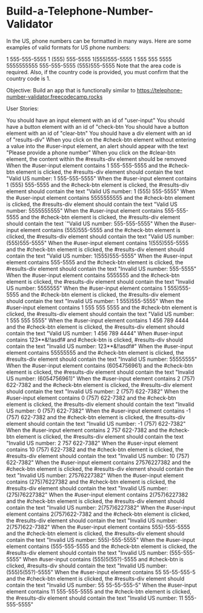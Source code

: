 # Build-a-Telephone-Number-Validator
In the US, phone numbers can be formatted in many ways. Here are some examples of valid formats for US phone numbers:

1 555-555-5555
1 (555) 555-5555
1(555)555-5555
1 555 555 5555
5555555555
555-555-5555
(555)555-5555
Note that the area code is required. Also, if the country code is provided, you must confirm that the country code is 1.

Objective: Build an app that is functionally similar to https://telephone-number-validator.freecodecamp.rocks

User Stories:

You should have an input element with an id of "user-input"
You should have a button element with an id of "check-btn
You should have a button element with an id of "clear-btn"
You should have a div element with an id of "results-div"
When you click on the #check-btn element without entering a value into the #user-input element, an alert should appear with the text "Please provide a phone number"
When you click on the #clear-btn element, the content within the #results-div element should be removed
When the #user-input element contains 1 555-555-5555 and the #check-btn element is clicked, the #results-div element should contain the text "Valid US number: 1 555-555-5555"
When the #user-input element contains 1 (555) 555-5555 and the #check-btn element is clicked, the #results-div element should contain the text "Valid US number: 1 (555) 555-5555"
When the #user-input element contains 5555555555 and the #check-btn element is clicked, the #results-div element should contain the text "Valid US number: 5555555555"
When the #user-input element contains 555-555-5555 and the #check-btn element is clicked, the #results-div element should contain the text `"Valid US number: 555-555-5555"
When the #user-input element contains (555)555-5555 and the #check-btn element is clicked, the #results-div element should contain the text "Valid US number: (555)555-5555"
When the #user-input element contains 1(555)555-5555 and the #check-btn element is clicked, the #results-div element should contain the text "Valid US number: 1(555)555-5555"
When the #user-input element contains 555-5555 and the #check-btn element is clicked, the #results-div element should contain the text "Invalid US number: 555-5555"
When the #user-input element contains 5555555 and the #check-btn element is clicked, the #results-div element should contain the text "Invalid US number: 5555555"
When the #user-input element contains 1 555)555-5555 and the #check-btn element is clicked, the #results-div element should contain the text "Invalid US number: 1 555)555-5555"
When the #user-input element contains 1 555 555 5555 and the #check-btn element is clicked, the #results-div element should contain the text "Valid US number: 1 555 555 5555"
When the #user-input element contains 1 456 789 4444 and the #check-btn element is clicked, the #results-div element should contain the text "Valid US number: 1 456 789 4444"
When #user-input contains 123**&!!asdf# and #check-btn is clicked, #results-div should contain the text "Invalid US number: 123**&!!asdf#"
When the #user-input element contains 55555555 and the #check-btn element is clicked, the #results-div element should contain the text "Invalid US number: 55555555"
When the #user-input element contains (6054756961) and the #check-btn element is clicked, the #results-div element should contain the text "Invalid US number: (6054756961)"
When the #user-input element contains 2 (757) 622-7382 and the #check-btn element is clicked, the #results-div element should contain the text "Invalid US number: 2 (757) 622-7382"
When the #user-input element contains 0 (757) 622-7382 and the #check-btn element is clicked, the #results-div element should contain the text "Invalid US number: 0 (757) 622-7382"
When the #user-input element contains -1 (757) 622-7382 and the #check-btn element is clicked, the #results-div element should contain the text "Invalid US number: -1 (757) 622-7382"
When the #user-input element contains 2 757 622-7382 and the #check-btn element is clicked, the #results-div element should contain the text "Invalid US number: 2 757 622-7382"
When the #user-input element contains 10 (757) 622-7382 and the #check-btn element is clicked, the #results-div element should contain the text "Invalid US number: 10 (757) 622-7382"
When the #user-input element contains 27576227382 and the #check-btn element is clicked, the #results-div element should contain the text "Invalid US number: 27576227382"
When the #user-input element contains (275)76227382 and the #check-btn element is clicked, the #results-div element should contain the text "Invalid US number: (275)76227382"
When the #user-input element contains 2(757)6227382 and the #check-btn element is clicked, the #results-div element should contain the text "Invalid US number: 2(757)6227382"
When the #user-input element contains 2(757)622-7382 and the #check-btn element is clicked, the #results-div element should contain the text "Invalid US number: 2(757)622-7382"
When the #user-input element contains 555)-555-5555 and the #check-btn element is clicked, the #results-div element should contain the text "Invalid US number: 555)-555-5555"
When the #user-input element contains (555-555-5555 and the #check-btn element is clicked, the #results-div element should contain the text "Invalid US number: (555-555-5555"
When #user-input contains (555)5(55?)-5555 and #check-btn is clicked, #results-div should contain the text "Invalid US number: (555)5(55?)-5555"
When the #user-input element contains 55 55-55-555-5 and the #check-btn element is clicked, the #results-div element should contain the text "Invalid US number: 55 55-55-555-5"
When the #user-input element contains 11 555-555-5555 and the #check-btn element is clicked, the #results-div element should contain the text "Invalid US number: 11 555-555-5555"